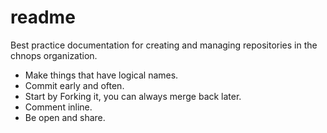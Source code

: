 readme
======

Best practice documentation for creating and managing repositories in the chnops organization.

* Make things that have logical names.
* Commit early and often.
* Start by Forking it, you can always merge back later.
* Comment inline.
* Be open and share.

